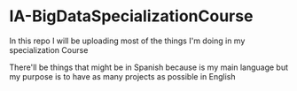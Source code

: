 # IA-BigDataSpecializationCourse

In this repo I will be uploading most of the things I'm doing in my specialization Course

There'll be things that might be in Spanish because is my main language but my purpose is to have
as many projects as possible in English
